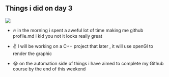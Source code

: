 
## Things i did on day 3 

<img align='centre' src="https://media.giphy.com/media/xUA7bdpLxQhsSQdyog/giphy.gif">

- 🔥 in the morning i spent a aweful lot of time making me github profile.md
i kid you not it looks really great 
    
- ✌ I will be working on a C++ project that later , it will use openGl to render the graphic 

- 😂 on the automation side of things i have aimed to complete my Github course by the end of this weekend 



